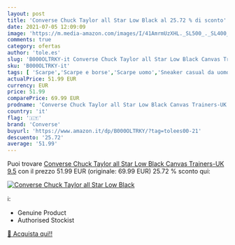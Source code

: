 ```yaml
---
layout: post
title: 'Converse Chuck Taylor all Star Low Black al 25.72 % di sconto'
date: 2021-07-05 12:09:09
image: 'https://m.media-amazon.com/images/I/41AmrmUzXHL._SL500_._SL400_.jpg'
comments: true
category: ofertas
author: 'tole.es'
slug: 'B000OLTRKY-it Converse Chuck Taylor all Star Low Black Canvas Trainers-...'
sku: 'B000OLTRKY-it'
tags: [ 'Scarpe','Scarpe e borse','Scarpe uomo','Sneaker casual da uomo','Sneaker e scarpe sportive da uomo','converse', ]
actualPrice: 51.99 EUR
currency: EUR
price: 51.99
comparePrice: 69.99 EUR
prodname: 'Converse Chuck Taylor all Star Low Black Canvas Trainers-UK 9.5'
country: 'it'
flag: '🇮🇹'
brand: 'Converse'
buyurl: 'https://www.amazon.it/dp/B000OLTRKY/?tag=tolees00-21'
descuento: '25.72'
average: '51.99'
---
```


Puoi trovare [Converse Chuck Taylor all Star Low Black Canvas Trainers-UK 9.5](https://www.amazon.it/dp/B000OLTRKY/?tag=tolees00-21) con il prezzo 51.99 EUR (originale: 69.99 EUR) 25.72 % sconto qui:

[![Converse Chuck Taylor all Star Low Black](https://m.media-amazon.com/images/I/41AmrmUzXHL._SL500_._SL400_.jpg)](https://www.amazon.it/dp/B000OLTRKY/?tag=tolees00-21)

ℹ️:

- Genuine Product
- Authorised Stockist

[🛒 Acquista qui!!](https://www.amazon.it/dp/B000OLTRKY/?tag=tolees00-21)
